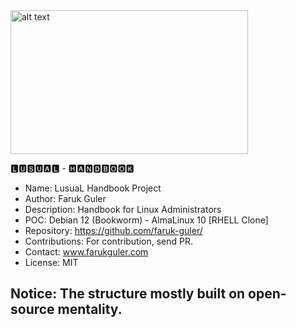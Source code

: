 <img src="https://farukguler.com/assets/img/handbook.jpg" alt="alt text" width="380" height="230">

🅻🆄🆂🆄🅰🅻 - 🅷🅰🅽🅳🅱🅾🅾🅺
- Name: LusuaL Handbook Project
- Author: Faruk Guler
- Description: Handbook for Linux Administrators
- POC: Debian 12 (Bookworm) - AlmaLinux 10 [RHELL Clone]
- Repository: https://github.com/faruk-guler/
- Contributions: For contribution, send PR.
- Contact: www.farukguler.com
- License: MIT
## Notice: The structure mostly built on open-source mentality.
